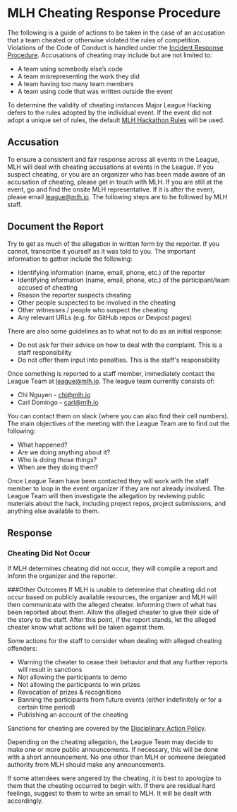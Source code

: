 # MLH Cheating Response Procedure

The following is a guide of actions to be taken in the case of an accusation that a team cheated or otherwise violated the rules of competition. Violations of the Code of Conduct is handled under the [Incident Response Procedure](https://github.com/MLH/policies/blob/master/incident-response.md).
Accusations of cheating may include but are not limited to:

- A team using somebody else’s code
- A team misrepresenting the work they did
- A team having too many team members
- A team using code that was written outside the event

To determine the validity of cheating instances Major League Hacking defers to the rules adopted by the individual event. If the event did not adopt a unique set of rules, the default [MLH Hackathon Rules](https://github.com/MLH/hackathon-rules/blob/master/Rules.md) will be used.

## Accusation

To ensure a consistent and fair response across all events in the League, MLH will deal with cheating accusations at events in the League. If you suspect cheating, or you are an organizer who has been made aware of an accusation of cheating, please get in touch with MLH. If you are still at the event, go and find the onsite MLH representative. If it is after the event, please email league@mlh.io. The following steps are to be followed by MLH staff.

## Document the Report

Try to get as much of the allegation in written form by the reporter. If you cannot, transcribe it yourself as it was told to you. The important information to gather include the following:

- Identifying information (name, email, phone, etc.) of the reporter
- Identifying information (name, email, phone, etc.) of the participant/team accused of cheating
- Reason the reporter suspects cheating
- Other people suspected to be involved in the cheating
- Other witnesses / people who suspect the cheating
- Any relevant URLs (e.g. for GitHub repos or Devpost pages)

There are also some guidelines as to what not to do as an initial response:

- Do not ask for their advice on how to deal with the complaint. This is a staff responsibility
- Do not offer them input into penalties. This is the staff's responsibility

Once something is reported to a staff member, immediately contact the League Team at league@mlh.io. The league team currently consists of:

- Chi Nguyen - chi@mlh.io
- Carl Domingo - carl@mlh.io

You can contact them on slack (where you can also find their cell numbers). The main objectives of the meeting with the League Team are to find out the following:

- What happened?
- Are we doing anything about it?
- Who is doing those things?
- When are they doing them?

Once League Team have been contacted they will work with the staff member to loop in the event organizer if they are not already involved.
The League Team will then investigate the allegation by reviewing public materials about the hack, including project repos, project submissions, and anything else available to them. 

## Response
### Cheating Did Not Occur

If MLH determines cheating did not occur, they will compile a report and inform the organizer and the reporter.

###Other Outcomes
If MLH is unable to determine that cheating did not occur based on publicly available resources, the organizer and MLH will then communicate with the alleged cheater. Informing them of what has been reported about them.
Allow the alleged cheater to give their side of the story to the staff. After this point, if the report stands, let the alleged cheater know what actions will be taken against them.

Some actions for the staff to consider when dealing with alleged cheating offenders:

- Warning the cheater to cease their behavior and that any further reports will result in sanctions
- Not allowing the participants to demo
- Not allowing the participants to win prizes
- Revocation of prizes & recognitions
- Banning the participants from future events (either indefinitely or for a certain time period)
- Publishing an account of the cheating

Sanctions for cheating are covered by the [Disciplinary Action Policy](https://github.com/MLH/policies/blob/master/disciplinary-action.md).

Depending on the cheating allegation, the League Team may decide to make one or more public announcements. If necessary, this will be done with a short announcement. No one other than MLH or someone delegated authority from MLH should make any announcements.

If some attendees were angered by the cheating, it is best to apologize to them that the cheating occurred to begin with. If there are residual hard feelings, suggest to them to write an email to MLH. It will be dealt with accordingly.
